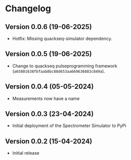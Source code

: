 # Changelog

##  Version 0.0.6 (19-06-2025)

- Hotfix: Missing quackseq-simulator dependency.

## Version 0.0.5 (19-06-2025)

- Change to quackseq pulseprogramming framework (`a65801638fbfaab8bc88d653aa669636883c849a`).

## Version 0.0.4 (05-05-2024)

- Measurements now have a name

## Version 0.0.3 (23-04-2024)

- Initial deployment of the Spectrometer Simulator to PyPi

## Version 0.0.2 (15-04-2024)

- Initial release
